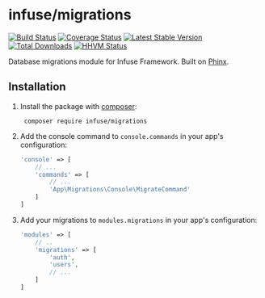 infuse/migrations
=================

[![Build Status](https://travis-ci.org/infusephp/migrations.svg?branch=master&style=flat)](https://travis-ci.org/infusephp/migrations)
[![Coverage Status](https://coveralls.io/repos/infusephp/migrations/badge.svg?style=flat)](https://coveralls.io/r/infusephp/migrations)
[![Latest Stable Version](https://poser.pugx.org/infuse/migrations/v/stable.svg?style=flat)](https://packagist.org/packages/infuse/migrations)
[![Total Downloads](https://poser.pugx.org/infuse/migrations/downloads.svg?style=flat)](https://packagist.org/packages/infuse/migrations)
[![HHVM Status](http://hhvm.h4cc.de/badge/infuse/migrations.svg?style=flat)](http://hhvm.h4cc.de/package/infuse/migrations)

Database migrations module for Infuse Framework. Built on [Phinx](https://github.com/robmorgan/phinx).

## Installation

1. Install the package with [composer](http://getcomposer.org):

		composer require infuse/migrations

2. Add the console command to `console.commands` in your app's configuration:

	```php
	'console' => [
		// ...
		'commands' => [
			// ...
			'App\Migrations\Console\MigrateCommand'
		]
	]
	```

3. Add your migrations to `modules.migrations` in your app's configuration:

	```php
	'modules' => [
		// ..
		'migrations' => [
			'auth',
			'users',
			// ...
		]
	]
	```